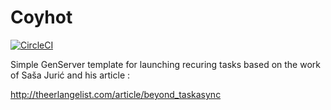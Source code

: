 # Coyhot
[![CircleCI](https://circleci.com/gh/wow-sweetlie/coyhot.svg?style=svg)](https://circleci.com/gh/wow-sweetlie/coyhot)

Simple GenServer template for launching recuring tasks
based on the work of Saša Jurić and his article :

http://theerlangelist.com/article/beyond_taskasync
